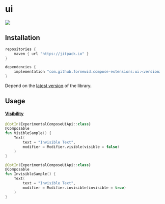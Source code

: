 # ui

<a href="https://jitpack.io/#fornewid/compose-extensions"><img src="https://jitpack.io/v/fornewid/compose-extensions.svg"/></a>

## Installation

```gradle
repositories {
    maven { url "https://jitpack.io" }
}

dependencies {
    implementation "com.github.fornewid.compose-extensions:ui:<version>"
}
```

Depend on the [latest version](https://github.com/fornewid/compose-extensions/releases) of the library.

## Usage

#### [Visibility](https://github.com/fornewid/compose-extensions/blob/main/ui/src/main/java/soup/compose/ui/Visibility.kt)

```kotlin
@OptIn(ExperimentalComposeUiApi::class)
@Composable
fun VisibleSample() {
    Text(
        text = "Invisible Text",
        modifier = Modifier.visible(visible = false)
    )
}

@OptIn(ExperimentalComposeUiApi::class)
@Composable
fun InvisibleSample() {
    Text(
        text = "Invisible Text",
        modifier = Modifier.invisible(invisible = true)
    )
}
```
